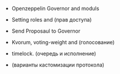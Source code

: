 - Openzeppelin Governor and moduls

- Setting roles and (прав доступа)

- Send Proposaul to Governor

- Kvorum, voting-weight and (голосование)

- timelock. (очередь и исполнение)

- (варианты кастомизации протокола)

